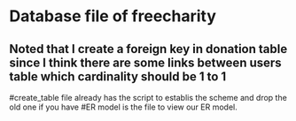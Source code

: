 Database file of freecharity
======
Noted that I create a foreign key in donation table since I think there are some links between users table which cardinality should be 1 to 1
-----
#create_table file already has the script to establis the scheme and drop the old one if you have 
#ER model is the file to view our ER model.
